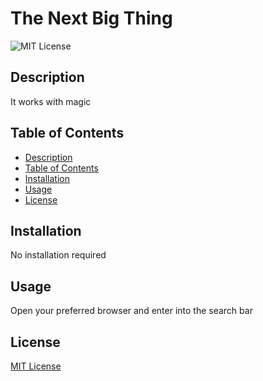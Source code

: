 # The Next Big Thing

![MIT License](https://img.shields.io/badge/license-MIT%20License-green)

## Description

It works with magic

## Table of Contents

- [Description](#description)
- [Table of Contents](#table-of-contents)
- [Installation](#installation)
- [Usage](#usage)
- [License](#license)

## Installation

No installation required

## Usage

Open your preferred browser and enter <URL> into the search bar

## License

[MIT License](https://choosealicense.com/licenses/mit/)


